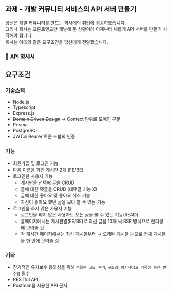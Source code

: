 ## 과제 - 개발 커뮤니티 서비스의 API 서버 만들기

당신은 개발 커뮤니티를 만드는 회사에의 취업에 성공하였습니다.  
그러나 회사는 프론트엔드만 개발해 둔 상황이라 이제부터 새롭게 API 서버를 만들기 시작해야 합니다.  
회사는 아래와 같은 요구조건을 당신에게 전달했습니다.

### 📄 [API 명세서](https://documenter.getpostman.com/view/24761711/2sA2r82494)

## 요구조건

### 기술스택

- Node.js
- Typescript
- Express.js
- ~~Domain Driven Design~~ → Context 단위로 도메인 구분
- Prisma
- PostgreSQL
- JWT과 Bearer 토큰 조합의 인증

### 기능

- 회원가입 및 로그인 기능
- 다음 이름을 가진 게시판 2개 (FE/BE)
- 로그인한 사용자 기능
  - 게시판을 선택해 글을 CRUD
  - 글에 대한 댓글을 CRUD (대댓글 기능 X)
  - 글에 대한 좋아요 및 좋아요 취소 기능
  - 자신이 좋아요 했던 글을 모아 볼 수 있는 기능
- 로그인을 하지 않은 사용자 기능
  - 로그인을 하지 않은 사용자도 모든 글을 볼 수 있는 기능(READ)
  - 홈페이지에서는 게시판별(FE/BE)로 최신 글을 10개 씩 SSR 방식으로 렌더링해 보여줄 것
  - 각 게시판 페이지에서는 최신 게시물부터 → 오래된 게시물 순으로 전체 게시물을 한 번에 보여줄 것

### 기타

- 장기적인 유지보수 용의성을 위해 `적절한 코드 분리`, `구조화`, `명시적이고 가독성 높은 변수명` 필수
- RESTful API
- Postman을 사용한 API 문서
